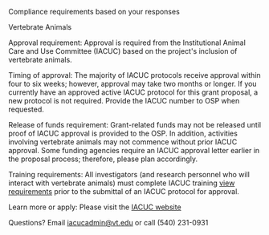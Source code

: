 Compliance requirements based on your responses

Vertebrate Animals

Approval requirement: Approval is required from the Institutional Animal Care and Use Committee (IACUC) based on the project's inclusion of vertebrate animals.

Timing of approval: The majority of IACUC protocols receive approval within four to six weeks; however, approval may take two months or longer. If you currently have an approved active IACUC protocol for this grant proposal, a new protocol is not required. Provide the IACUC number to OSP when requested.

Release of funds requirement: Grant-related funds may not be released until proof of IACUC approval is provided to the OSP. In addition, activities involving vertebrate animals may not commence without prior IACUC approval. Some funding agencies require an IACUC approval letter earlier in the proposal process; therefore, please plan accordingly.

Training requirements: All investigators (and research personnel who will interact with vertebrate animals) must complete IACUC training [view requirements](https://www.research.vt.edu/iacuc/training.html) prior to the submittal of an IACUC protocol for approval.

Learn more or apply: Please visit the [IACUC website](https://www.research.vt.edu/iacuc.html)

Questions? Email [iacucadmin@vt.edu](iacucadmin@vt.edu) or call (540) 231-0931
